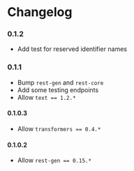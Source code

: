 # Changelog

### 0.1.2

* Add test for reserved identifier names

### 0.1.1

* Bump `rest-gen` and `rest-core`
* Add some testing endpoints
* Allow `text == 1.2.*`

#### 0.1.0.3

* Allow `transformers == 0.4.*`

#### 0.1.0.2

* Allow `rest-gen == 0.15.*`
